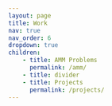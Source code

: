 ```yaml
---
layout: page
title: Work
nav: true
nav_order: 6
dropdown: true
children:
    - title: AMM Problems
      permalink: /amm/
    - title: divider
    - title: Projects
      permalink: /projects/
---
```


